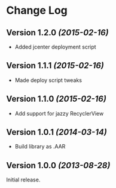 Change Log
==========

Version 1.2.0 *(2015-02-16)*
----------------------------

* Added jcenter deployment script

Version 1.1.1 *(2015-02-16)*
----------------------------

* Made deploy script tweaks

Version 1.1.0 *(2015-02-16)*
----------------------------

* Add support for jazzy RecyclerView

Version 1.0.1 *(2014-03-14)*
----------------------------

* Build library as .AAR

Version 1.0.0 *(2013-08-28)*
----------------------------

Initial release.